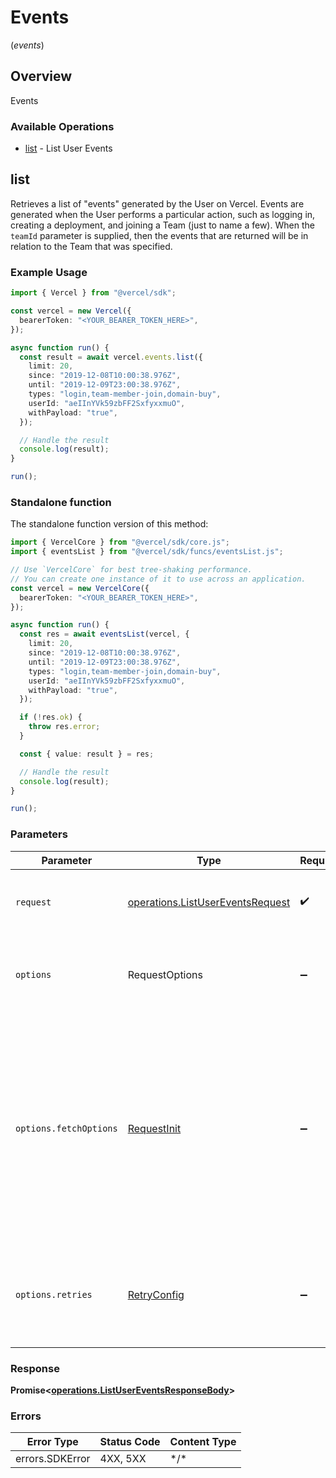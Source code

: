 # Events
(*events*)

## Overview

Events

### Available Operations

* [list](#list) - List User Events

## list

Retrieves a list of "events" generated by the User on Vercel. Events are generated when the User performs a particular action, such as logging in, creating a deployment, and joining a Team (just to name a few). When the `teamId` parameter is supplied, then the events that are returned will be in relation to the Team that was specified.

### Example Usage

```typescript
import { Vercel } from "@vercel/sdk";

const vercel = new Vercel({
  bearerToken: "<YOUR_BEARER_TOKEN_HERE>",
});

async function run() {
  const result = await vercel.events.list({
    limit: 20,
    since: "2019-12-08T10:00:38.976Z",
    until: "2019-12-09T23:00:38.976Z",
    types: "login,team-member-join,domain-buy",
    userId: "aeIInYVk59zbFF2SxfyxxmuO",
    withPayload: "true",
  });

  // Handle the result
  console.log(result);
}

run();
```

### Standalone function

The standalone function version of this method:

```typescript
import { VercelCore } from "@vercel/sdk/core.js";
import { eventsList } from "@vercel/sdk/funcs/eventsList.js";

// Use `VercelCore` for best tree-shaking performance.
// You can create one instance of it to use across an application.
const vercel = new VercelCore({
  bearerToken: "<YOUR_BEARER_TOKEN_HERE>",
});

async function run() {
  const res = await eventsList(vercel, {
    limit: 20,
    since: "2019-12-08T10:00:38.976Z",
    until: "2019-12-09T23:00:38.976Z",
    types: "login,team-member-join,domain-buy",
    userId: "aeIInYVk59zbFF2SxfyxxmuO",
    withPayload: "true",
  });

  if (!res.ok) {
    throw res.error;
  }

  const { value: result } = res;

  // Handle the result
  console.log(result);
}

run();
```

### Parameters

| Parameter                                                                                                                                                                      | Type                                                                                                                                                                           | Required                                                                                                                                                                       | Description                                                                                                                                                                    |
| ------------------------------------------------------------------------------------------------------------------------------------------------------------------------------ | ------------------------------------------------------------------------------------------------------------------------------------------------------------------------------ | ------------------------------------------------------------------------------------------------------------------------------------------------------------------------------ | ------------------------------------------------------------------------------------------------------------------------------------------------------------------------------ |
| `request`                                                                                                                                                                      | [operations.ListUserEventsRequest](../../models/operations/listusereventsrequest.md)                                                                                           | :heavy_check_mark:                                                                                                                                                             | The request object to use for the request.                                                                                                                                     |
| `options`                                                                                                                                                                      | RequestOptions                                                                                                                                                                 | :heavy_minus_sign:                                                                                                                                                             | Used to set various options for making HTTP requests.                                                                                                                          |
| `options.fetchOptions`                                                                                                                                                         | [RequestInit](https://developer.mozilla.org/en-US/docs/Web/API/Request/Request#options)                                                                                        | :heavy_minus_sign:                                                                                                                                                             | Options that are passed to the underlying HTTP request. This can be used to inject extra headers for examples. All `Request` options, except `method` and `body`, are allowed. |
| `options.retries`                                                                                                                                                              | [RetryConfig](../../lib/utils/retryconfig.md)                                                                                                                                  | :heavy_minus_sign:                                                                                                                                                             | Enables retrying HTTP requests under certain failure conditions.                                                                                                               |

### Response

**Promise\<[operations.ListUserEventsResponseBody](../../models/operations/listusereventsresponsebody.md)\>**

### Errors

| Error Type      | Status Code     | Content Type    |
| --------------- | --------------- | --------------- |
| errors.SDKError | 4XX, 5XX        | \*/\*           |